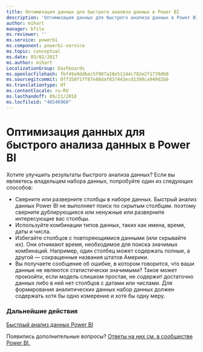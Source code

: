 ```yaml
---
title: Оптимизация данных для быстрого анализа данных в Power BI
description: 'Оптимизация данных для быстрого анализа данных в Power BI Если Power BI не находит результаты анализа, можно сделать следующее:'
author: mihart
manager: kfile
ms.reviewer: ''
ms.service: powerbi
ms.component: powerbi-service
ms.topic: conceptual
ms.date: 03/02/2017
ms.author: mihart
LocalizationGroup: Dashboards
ms.openlocfilehash: fbf49a9ddbec5f087a28e51144c782e2f1739db0
ms.sourcegitcommit: 0ff358f1ff87e88daf837443ecd1398ca949d2b6
ms.translationtype: HT
ms.contentlocale: ru-RU
ms.lasthandoff: 09/21/2018
ms.locfileid: "46546968"
---
```

# <a name="optimize-your-data-for-power-bi-quick-insights"></a>Оптимизация данных для быстрого анализа данных в Power BI
Хотите улучшить результаты быстрого анализа данных?  Если вы являетесь владельцем набора данных, попробуйте один из следующих способов:

* Сверните или разверните столбцы в наборе данных. Быстрый анализ данных Power BI не выполняет поиск по скрытым столбцам.  поэтому сверните дублирующиеся или ненужные или разверните интересующие вас столбцы.
* Используйте комбинации типов данных, таких как имена, время, даты и числа.
* Избегайте столбцов с повторяющимися данными (или скрывайте их).  Они отнимают время, необходимое для поиска значимых комбинаций.  Например, один столбец может содержать полные, а другой — сокращенные названия штатов Америки.
* Вы получаете сообщение об ошибке, в котором говорится, что ваши данные не являются статистически значимыми?  Такое может произойти, если модель слишком простая, не содержит достаточно данных либо в ней нет столбцов с датами или числами. Для формирования аналитических данных набор данных должен содержать хотя бы одно измерение и хотя бы одну меру.

### <a name="next-steps"></a>Дальнейшие действия
[Быстрый анализ данных Power BI](consumer/end-user-insights.md)

Появились дополнительные вопросы? [Ответы на них см. в сообществе Power BI.](http://community.powerbi.com/)

